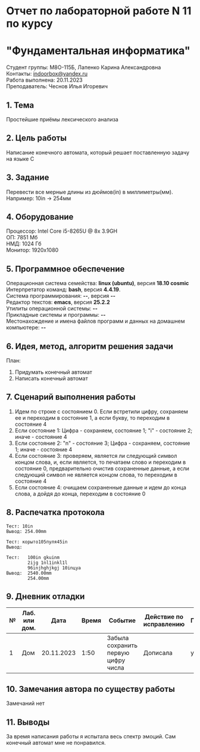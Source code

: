 # Отчет по лабораторной работе N 11 по курсу
# "Фундаментальная информатика"

Студент группы: M8О-115Б, Лапенко Карина Александровна\
Контакты: indoorbox@yandex.ru \
Работа выполнена: 20.11.2023\
Преподаватель: Чеснов Илья Игоревич

## 1. Тема

Простейшие приёмы лексического анализа

## 2. Цель работы

Написание конечного автомата, который решает поставленную задачу на языке C

## 3. Задание

Перевести все мерные длины из дюймов(in) в миллиметры(мм). Например: 10in -> 254мм

## 4. Оборудование

Процессор: Intel Core i5-8265U @ 8x 3.9GH\
ОП: 7851 Мб\
НМД: 1024 Гб\
Монитор: 1920x1080

## 5. Программное обеспечение

Операционная система семейства: **linux (ubuntu)**, версия **18.10 cosmic**\
Интерпретатор команд: **bash**, версия **4.4.19**.\
Система программирования: **--**, версия **--**\
Редактор текстов: **emacs**, версия **25.2.2**\
Утилиты операционной системы: **--**\
Прикладные системы и программы: **--**\
Местонахождение и имена файлов программ и данных на домашнем компьютере: **--**

## 6. Идея, метод, алгоритм решения задачи

План:
1. Придумать конечный автомат
2. Написать конечный автомат

## 7. Сценарий выполнения работы

1. Идем по строке с состоянием 0. Если встретили цифру, сохраняем ее и переходим в состояние 1, а если букву, то переходим в состояние 4
2. Если состояние 1: Цифра - сохраняем, состояние 1; "i" - состояние 2; иначе - состояние 4
3. Если состояние 2: "n" - состояние 3; Цифра - сохраняем, состояние 1; иначе - состояние 4
4. Если состояние 3: проверяем, является ли следующий символ концом слова, и, если является, то печатаем слово и переходим в состояние 0, предварительно очистив сохраненные данные, а если следующий символ не является концом слова, то переходим в состояние 4
5. Если состояние 4: очищаем сохраненные данные и идем до конца слова, а дойдя до конца, переходим в состояние 0

## 8. Распечатка протокола

```
Тест: 10in
Вывод: 254.00mm

Тест: корыто105пуля45in
Вывод:

Тест:   100in gkuinm
        2ijg 1nl1inkl1l
        96injhghjkgj 10inцуа
Вывод:  2540.00mm
        254.00mm
```

## 9. Дневник отладки

| № | Лаб. или дом. | Дата       | Время     | Событие                                                | Действие по исправлению   | Примечание     |
|---|---------------|------------|-----------|--------------------------------------------------------|---------------------------|----------------|
|1  | Дом           | 20.11.2023 | 1:50     | Забыла сохранить первую цифру числа               | Дописала             | ура |


## 10. Замечания автора по существу работы

Замечаний нет

## 11. Выводы

За время написания работы я испытала весь спектр эмоций. Сам конечный автомат мне не понравился.

